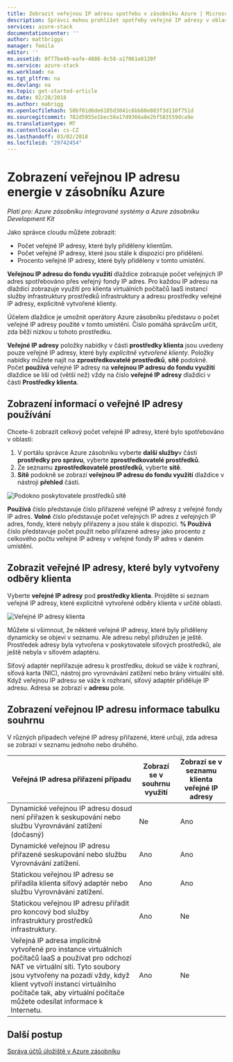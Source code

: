```yaml
---
title: Zobrazit veřejnou IP adresu spotřebu v zásobníku Azure | Microsoft Docs
description: Správci mohou prohlížet spotřeby veřejné IP adresy v oblasti.
services: azure-stack
documentationcenter: ''
author: mattbriggs
manager: femila
editor: ''
ms.assetid: 0f77be49-eafe-4886-8c58-a17061e8120f
ms.service: azure-stack
ms.workload: na
ms.tgt_pltfrm: na
ms.devlang: na
ms.topic: get-started-article
ms.date: 02/28/2018
ms.author: mabrigg
ms.openlocfilehash: 50bf01d6de6105d3041c6bb88e803f3d110f751d
ms.sourcegitcommit: 782d5955e1bec50a17d9366a8e2bf583559dca9e
ms.translationtype: MT
ms.contentlocale: cs-CZ
ms.lasthandoff: 03/02/2018
ms.locfileid: "29742454"
---
```

# <a name="view-public-ip-address-consumption-in-azure-stack"></a>Zobrazení veřejnou IP adresu energie v zásobníku Azure

*Platí pro: Azure zásobníku integrované systémy a Azure zásobníku Development Kit*

Jako správce cloudu můžete zobrazit:
 - Počet veřejné IP adresy, které byly přiděleny klientům.
 - Počet veřejné IP adresy, které jsou stále k dispozici pro přidělení.
 - Procento veřejné IP adresy, které byly přiděleny v tomto umístění.

**Veřejnou IP adresu do fondu využití** dlaždice zobrazuje počet veřejných IP adres spotřebováno přes veřejný fondy IP adres. Pro každou IP adresu na dlaždici zobrazuje využití pro klienta virtuálních počítačů IaaS instancí služby infrastruktury prostředků infrastruktury a adresu prostředky veřejné IP adresy, explicitně vytvořené klienty.

Účelem dlaždice je umožnit operátory Azure zásobníku představu o počet veřejné IP adresy použité v tomto umístění. Číslo pomáhá správcům určit, zda běží nízkou u tohoto prostředku.

**Veřejné IP adresy** položky nabídky v části **prostředky klienta** jsou uvedeny pouze veřejné IP adresy, které byly *explicitně vytvořené klienty*. Položky nabídky můžete najít na **zprostředkovatelé prostředků**, **sítě** podokně. Počet **používá** veřejné IP adresy na **veřejnou IP adresu do fondu využití** dlaždice se liší od (větší než) vždy na číslo **veřejné IP adresy** dlaždici v části  **Prostředky klienta**.

## <a name="view-the-public-ip-address-usage-information"></a>Zobrazení informací o veřejné IP adresy používání
Chcete-li zobrazit celkový počet veřejné IP adresy, které bylo spotřebováno v oblasti:

1. V portálu správce Azure zásobníku vyberte **další služby**v části **prostředky pro správu**, vyberte **zprostředkovatelé prostředků**.
2. Ze seznamu **zprostředkovatelé prostředků**, vyberte **sítě**.
3. **Sítě** podokně se zobrazí **veřejnou IP adresu do fondu využití** dlaždice v nástroji **přehled** části.

![Podokno poskytovatele prostředků sítě](media/azure-stack-viewing-public-ip-address-consumption/image01.png)

**Používá** číslo představuje číslo přiřazené veřejné IP adresy z veřejné fondy IP adres. **Volné** číslo představuje počet veřejných IP adres z veřejných IP adres, fondy, které nebyly přiřazeny a jsou stále k dispozici. **% Používá** číslo představuje počet použít nebo přiřazené adresy jako procento z celkového počtu veřejné IP adresy v veřejné fondy IP adres v daném umístění.

## <a name="view-the-public-ip-addresses-that-were-created-by-tenant-subscriptions"></a>Zobrazit veřejné IP adresy, které byly vytvořeny odběry klienta
Vyberte **veřejné IP adresy** pod **prostředky klienta**. Projděte si seznam veřejné IP adresy, které explicitně vytvořené odběry klienta v určité oblasti.

![Veřejné IP adresy klienta](media/azure-stack-viewing-public-ip-address-consumption/image02.png)

Můžete si všimnout, že některé veřejné IP adresy, které byly přiděleny dynamicky se objeví v seznamu. Ale adresu nebyl přidružen je ještě. Prostředek adresy byla vytvořena v poskytovatele síťových prostředků, ale ještě nebyla v síťovém adaptéru.

Síťový adaptér nepřiřazuje adresu k prostředku, dokud se váže k rozhraní, síťová karta (NIC), nástroj pro vyrovnávání zatížení nebo brány virtuální sítě. Když veřejnou IP adresu se váže k rozhraní, síťový adaptér přiděluje IP adresu. Adresa se zobrazí v **adresu** pole.

## <a name="view-the-public-ip-address-information-summary-table"></a>Zobrazení veřejnou IP adresu informace tabulku souhrnu
V různých případech veřejné IP adresy přiřazené, které určují, zda adresa se zobrazí v seznamu jednoho nebo druhého.

| **Veřejná IP adresa přiřazení případu** | **Zobrazí se v souhrnu využití** | **Zobrazí se v seznamu klienta veřejné IP adresy** |
| --- | --- | --- |
| Dynamické veřejnou IP adresu dosud není přiřazen k seskupování nebo službu Vyrovnávání zatížení (dočasný) |Ne |Ano |
| Dynamické veřejnou IP adresu přiřazené seskupování nebo službu Vyrovnávání zatížení. |Ano |Ano |
| Statickou veřejnou IP adresu se přiřadila klienta síťový adaptér nebo službu Vyrovnávání zatížení. |Ano |Ano |
| Statickou veřejnou IP adresu přiřadit pro koncový bod služby infrastruktury prostředků infrastruktury. |Ano |Ne |
| Veřejná IP adresa implicitně vytvořené pro instance virtuálních počítačů IaaS a používat pro odchozí NAT ve virtuální síti. Tyto soubory jsou vytvořeny na pozadí vždy, když klient vytvoří instanci virtuálního počítače tak, aby virtuální počítače můžete odesílat informace k Internetu. |Ano |Ne |

## <a name="next-steps"></a>Další postup
[Správa účtů úložiště v Azure zásobníku](azure-stack-manage-storage-accounts.md)